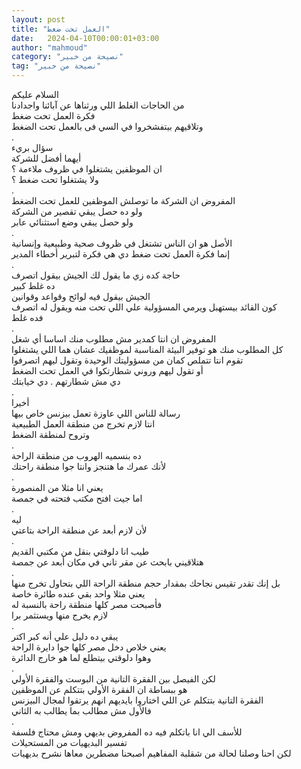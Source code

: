```yaml
---
layout: post
title: "العمل تحت ضغط"
date:   2024-04-10T00:00:01+03:00
author: "mahmoud"
category: "نصيحة من خبير"
tag: "نصيحة من خبير"
---
```



السلام عليكم  
من الحاجات الغلط اللي ورثناها عن آبائنا
واجدادنا  
فكرة العمل تحت ضغط  
وتلاقيهم بيتفشخروا في السي فى بالعمل تحت الضغط  
.  
سؤال بريء  
أيهما أفضل للشركة  
ان الموظفين يشتغلوا في ظروف ملاءمة ؟  
ولا يشتغلوا تحت ضغط ؟  
.  
المفروض ان الشركة ما توصلش الموظفين للعمل تحت
الضغط  
ولو ده حصل يبقي تقصير من الشركة  
ولو حصل يبقي وضع استثنائي عابر  
.  
الأصل هو ان الناس تشتغل في ظروف صحية وطبيعية
وإنسانية  
إنما فكرة العمل تحت ضغط دي هي فكرة لتبرير أخطاء
المدير  
.  
حاجة كده زي ما يقول لك الجيش بيقول اتصرف  
ده غلط كبير  
الجيش بيقول فيه لوائح وقواعد وقوانين  
كون القائد بيستهبل ويرمي المسؤولية علي اللي تحت منه
ويقول له اتصرف  
فده غلط  
.  
المفروض ان انتا كمدير مش مطلوب منك اساسا أي شغل  
كل المطلوب منك هو توفير البيئة المناسبة لموظفيك عشان هما
اللي يشتغلوا  
تقوم انتا تتملص كمان من مسؤوليتك الوحيدة وتقول ليهم
اتصرفوا  
أو تقول ليهم وروني شطارتكوا في العمل تحت الضغط  
دي مش شطارتهم . دي خيابتك  
.  
أخيرا  
رسالة للناس اللي عاوزة تعمل بيزنس خاص بيها  
انتا لازم تخرج من منطقة العمل الطبيعية  
وتروح لمنطقة الضغط  
.  
ده بنسميه الهروب من منطقة الراحة  
لأنك عمرك ما هتنجز وانتا جوا منطقة راحتك  
.  
يعني انا مثلا من المنصورة  
اما جيت افتح مكتب فتحته في جمصة  
.  
ليه  
لأن لازم أبعد عن منطقة الراحة بتاعتي  
.  
طيب انا دلوقتي بنقل من مكتبي القديم  
هتلاقيني بابحث عن مقر تاني في مكان أبعد عن جمصة  
.  
بل إنك تقدر تقيس نجاحك بمقدار حجم منطقة الراحة اللي
بتحاول تخرج منها  
يعني مثلا واحد بقي عنده طائرة خاصة  
فأصبحت مصر كلها منطقة راحة بالنسبة له  
لازم يخرج منها ويستثمر برا  
.  
يبقي ده دليل علي أنه كبر اكتر  
يعني خلاص دخل مصر كلها جوا دايرة الراحة  
وهوا دلوقتي بيتطلع لما هو خارج الدائرة  
.  
لكن الفيصل بين الفقرة التانية من البوست والفقرة
الأولي  
هو ببساطة ان الفقرة الأولي بتتكلم عن الموظفين  
الفقرة التانية بتتكلم عن اللي اختاروا بايديهم انهم
يرتقوا لمجال البيزنس  
فالأول مش مطالب بما يطالب به الثاني  
.  
للأسف الي انا باتكلم فيه ده المفروض بديهي ومش محتاج
فلسفة  
تفسير البديهيات من المستحيلات  
لكن احنا وصلنا لحالة من شقلبة المفاهيم أصبحنا مضطرين
معاها نشرح بديهيات

